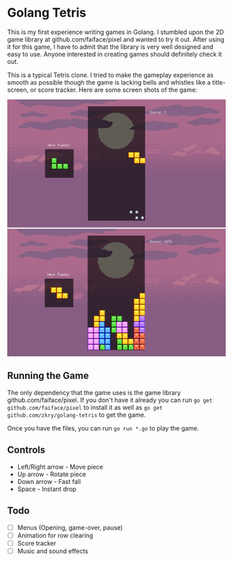 # Golang Tetris

This is my first experience writing games in Golang. I stumbled upon the 2D game library at github.com/faiface/pixel and wanted to try it out. After using it for this game, I have to admit that the library is very well designed and easy to use. Anyone interested in creating games should definitely check it out.

This is a typical Tetris clone. I tried to make the gameplay experience as smooth as possible though the game is lacking bells and whistles like a title-screen, or score tracker. Here are some screen shots of the game:

![A sample example of the program](docs/media/example1.png?raw=true "An example of the program running")
![A sample example of the program](docs/media/example2.png?raw=true "An example of the program running")

## Running the Game
The only dependency that the game uses is the game library github.com/faiface/pixel. If you don't have it already you can run `go get github.com/faiface/pixel` to install it as well as `go get github.com/zkry/golang-tetris` to get the game.

Once you have the files, you can run `go run *.go` to play the game.

## Controls

- Left/Right arrow - Move piece
- Up arrow - Rotate piece
- Down arrow - Fast fall
- Space - Instant drop

## Todo

- [ ] Menus (Opening, game-over, pause)
- [ ] Animation for row clearing
- [ ] Score tracker
- [ ] Music and sound effects
